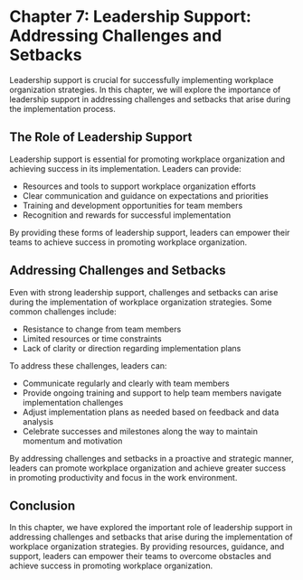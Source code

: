Chapter 7: Leadership Support: Addressing Challenges and Setbacks
=================================================================

Leadership support is crucial for successfully implementing workplace organization strategies. In this chapter, we will explore the importance of leadership support in addressing challenges and setbacks that arise during the implementation process.

The Role of Leadership Support
------------------------------

Leadership support is essential for promoting workplace organization and achieving success in its implementation. Leaders can provide:

* Resources and tools to support workplace organization efforts
* Clear communication and guidance on expectations and priorities
* Training and development opportunities for team members
* Recognition and rewards for successful implementation

By providing these forms of leadership support, leaders can empower their teams to achieve success in promoting workplace organization.

Addressing Challenges and Setbacks
----------------------------------

Even with strong leadership support, challenges and setbacks can arise during the implementation of workplace organization strategies. Some common challenges include:

* Resistance to change from team members
* Limited resources or time constraints
* Lack of clarity or direction regarding implementation plans

To address these challenges, leaders can:

* Communicate regularly and clearly with team members
* Provide ongoing training and support to help team members navigate implementation challenges
* Adjust implementation plans as needed based on feedback and data analysis
* Celebrate successes and milestones along the way to maintain momentum and motivation

By addressing challenges and setbacks in a proactive and strategic manner, leaders can promote workplace organization and achieve greater success in promoting productivity and focus in the work environment.

Conclusion
----------

In this chapter, we have explored the important role of leadership support in addressing challenges and setbacks that arise during the implementation of workplace organization strategies. By providing resources, guidance, and support, leaders can empower their teams to overcome obstacles and achieve success in promoting workplace organization.
